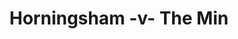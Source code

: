 ---
year: "1994"
serialNumber: "0170" 
game: "Horningsham"
title: "Horningsham -v- The Min"
gameLocation: "Horningsham"
gameDate: ""
result: ""
resultType: ""
type: "game"
---
